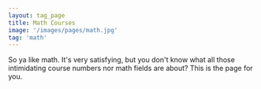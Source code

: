 ```yaml
---
layout: tag_page
title: Math Courses
image: '/images/pages/math.jpg'
tag: 'math'
---
```


So ya like math. It's very satisfying, but you don't know what all those intimidating course numbers nor math fields are about? This is the page for you.

